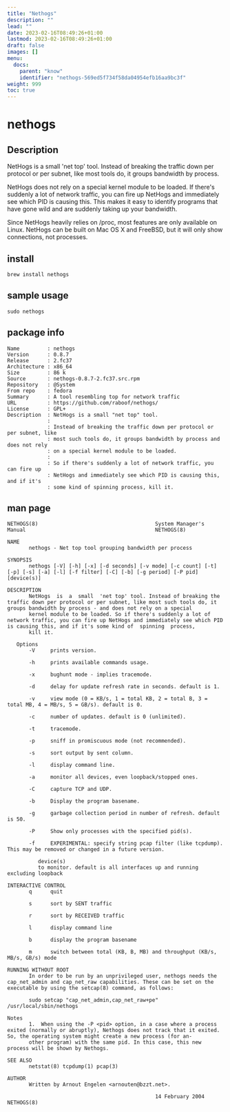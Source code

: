 ```yaml
---
title: "Nethogs"
description: ""
lead: ""
date: 2023-02-16T08:49:26+01:00
lastmod: 2023-02-16T08:49:26+01:00
draft: false
images: []
menu:
  docs:
    parent: "know"
    identifier: "nethogs-569ed5f734f58da04954efb16aa9bc3f"
weight: 999
toc: true
---
```

# nethogs

## Description

NetHogs is a small 'net top' tool. Instead of breaking the traffic down per protocol or per subnet, like most tools do, it groups bandwidth by process.

NetHogs does not rely on a special kernel module to be loaded. If there's suddenly a lot of network traffic, you can fire up NetHogs and immediately see which PID is causing this. This makes it easy to identify programs that have gone wild and are suddenly taking up your bandwidth.

Since NetHogs heavily relies on /proc, most features are only available on Linux. NetHogs can be built on Mac OS X and FreeBSD, but it will only show connections, not processes.

## install

```
brew install nethogs
```

## sample usage

```
sudo nethogs
```

## package info

```
Name         : nethogs
Version      : 0.8.7
Release      : 2.fc37
Architecture : x86_64
Size         : 86 k
Source       : nethogs-0.8.7-2.fc37.src.rpm
Repository   : @System
From repo    : fedora
Summary      : A tool resembling top for network traffic
URL          : https://github.com/raboof/nethogs/
License      : GPL+
Description  : NetHogs is a small "net top" tool.
             : 
             : Instead of breaking the traffic down per protocol or per subnet, like
             : most such tools do, it groups bandwidth by process and does not rely
             : on a special kernel module to be loaded.
             : 
             : So if there's suddenly a lot of network traffic, you can fire up
             : NetHogs and immediately see which PID is causing this, and if it's
             : some kind of spinning process, kill it.
```

## man page

```
NETHOGS(8)										System Manager's Manual										     NETHOGS(8)

NAME
       nethogs - Net top tool grouping bandwidth per process

SYNOPSIS
       nethogs [-V] [-h] [-x] [-d seconds] [-v mode] [-c count] [-t] [-p] [-s] [-a] [-l] [-f filter] [-C] [-b] [-g period] [-P pid] [device(s)]

DESCRIPTION
       NetHogs	is  a  small  'net top' tool. Instead of breaking the traffic down per protocol or per subnet, like most such tools do, it groups bandwidth by process - and does not rely on a special
       kernel module to be loaded. So if there's suddenly a lot of network traffic, you can fire up NetHogs and immediately see which PID is causing this, and if it's some kind of  spinning  process,
       kill it.

   Options
       -V     prints version.

       -h     prints available commands usage.

       -x     bughunt mode - implies tracemode.

       -d     delay for update refresh rate in seconds. default is 1.

       -v     view mode (0 = KB/s, 1 = total KB, 2 = total B, 3 = total MB, 4 = MB/s, 5 = GB/s). default is 0.

       -c     number of updates. default is 0 (unlimited).

       -t     tracemode.

       -p     sniff in promiscuous mode (not recommended).

       -s     sort output by sent column.

       -l     display command line.

       -a     monitor all devices, even loopback/stopped ones.

       -C     capture TCP and UDP.

       -b     Display the program basename.

       -g     garbage collection period in number of refresh. default is 50.

       -P     Show only processes with the specified pid(s).

       -f     EXPERIMENTAL: specify string pcap filter (like tcpdump). This may be removed or changed in a future version.

	      device(s)
	      to monitor. default is all interfaces up and running excluding loopback

INTERACTIVE CONTROL
       q      quit

       s      sort by SENT traffic

       r      sort by RECEIVED traffic

       l      display command line

       b      display the program basename

       m      switch between total (KB, B, MB) and throughput (KB/s, MB/s, GB/s) mode

RUNNING WITHOUT ROOT
       In order to be run by an unprivileged user, nethogs needs the cap_net_admin and cap_net_raw capabilities. These can be set on the executable by using the setcap(8) command, as follows:

	   sudo setcap "cap_net_admin,cap_net_raw+pe" /usr/local/sbin/nethogs

Notes
       1.  When using the -P <pid> option, in a case where a process exited (normally or abruptly), Nethogs does not track that it exited. So, the operating system might create a new process (for an‐
       other program) with the same pid. In this case, this new process will be shown by Nethogs.

SEE ALSO
       netstat(8) tcpdump(1) pcap(3)

AUTHOR
       Written by Arnout Engelen <arnouten@bzzt.net>.

											    14 February 2004										     NETHOGS(8)
```